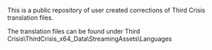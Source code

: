 This is a public repository of user created corrections of Third Crisis translation files.

The translation files can be found under Third Crisis\ThirdCrisis_x64_Data\StreamingAssets\Languages